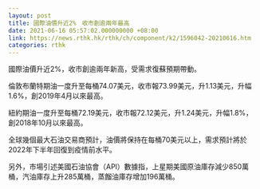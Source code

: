 ```yaml
---
layout: post
title: 國際油價升近2%　收市創逾兩年最高
date: 2021-06-16 05:57:02.000000000 +08:00
link: https://news.rthk.hk/rthk/ch/component/k2/1596042-20210616.htm
categories: rthk
---
```


國際油價升近2%，收市創逾兩年新高，受需求復蘇預期帶動。

倫敦布蘭特期油一度升至每桶74.07美元，收市報73.99美元，升1.13美元，升幅1.6%，創2019年4月以來最高。

紐約期油一度升至每桶72.19美元，收市報72.12美元，升1.24美元，升幅1.8%，創2018年10月以來最高。

全球幾個最大石油交易商預計，油價將保持在每桶70美元以上，需求預計將於2022年下半年回復到疫情前水平。

另外，市場引述美國石油協會（API）數據指，上星期美國原油庫存減少850萬桶，汽油庫存上升285萬桶，蒸餾油庫存增加196萬桶。
